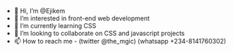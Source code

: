 - 👋 Hi, I’m @Ejikem
- 👀 I’m interested in front-end web development
- 🌱 I’m currently learning CSS
- 💞️ I’m looking to collaborate on CSS and javascript projects
- 📫 How to reach me - (twitter @the_mgic) (whatsapp +234-8141760302)

<!---
Ejikem/Ejikem is a ✨ special ✨ repository because its `README.md` (this file) appears on your GitHub profile.
You can click the Preview link to take a look at your changes.
--->
